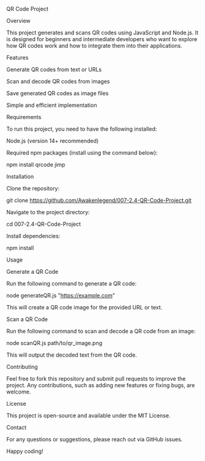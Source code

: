 QR Code Project

Overview

This project generates and scans QR codes using JavaScript and Node.js. It is designed for beginners and intermediate developers who want to explore how QR codes work and how to integrate them into their applications.

Features

Generate QR codes from text or URLs

Scan and decode QR codes from images

Save generated QR codes as image files

Simple and efficient implementation

Requirements

To run this project, you need to have the following installed:

Node.js (version 14+ recommended)

Required npm packages (install using the command below):

npm install qrcode jimp

Installation

Clone the repository:

git clone https://github.com/Awakenlegend/007-2.4-QR-Code-Project.git

Navigate to the project directory:

cd 007-2.4-QR-Code-Project

Install dependencies:

npm install

Usage

Generate a QR Code

Run the following command to generate a QR code:

node generateQR.js "https://example.com"

This will create a QR code image for the provided URL or text.

Scan a QR Code

Run the following command to scan and decode a QR code from an image:

node scanQR.js path/to/qr_image.png

This will output the decoded text from the QR code.

Contributing

Feel free to fork this repository and submit pull requests to improve the project. Any contributions, such as adding new features or fixing bugs, are welcome.

License

This project is open-source and available under the MIT License.

Contact

For any questions or suggestions, please reach out via GitHub issues.

Happy coding!


